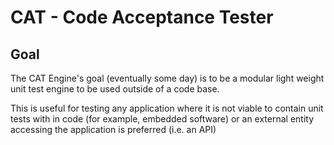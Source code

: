 # CAT - Code Acceptance Tester

## Goal
The CAT Engine's goal (eventually some day) is to be a modular
light weight unit test engine to be used outside of a code base.

This is useful for testing any application where it is not viable
to contain unit tests with in code (for example, embedded software)
or an external entity accessing the application is preferred (i.e.
an API)